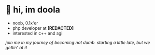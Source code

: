 
# 👋 hi, im doola

  - noob, 0.1x'er
  - php developer at **[REDACTED]**
  - interested in c++ and agi

*join me in my journey of becoming not dumb. starting a little late, but we gettin' at it*

<!---
doola-x/doola-x is a ✨ special ✨ repository because its `README.md` (this file) appears on your GitHub profile.
You can click the Preview link to take a look at your changes.
--->
